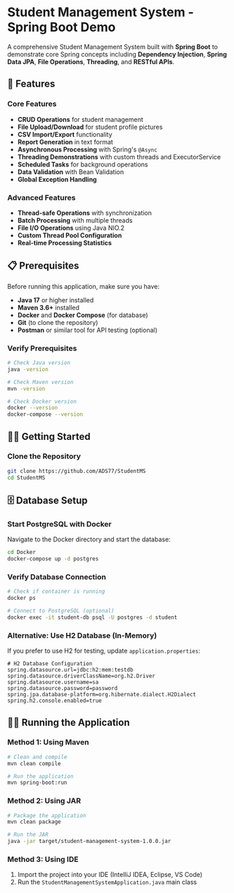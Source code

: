 # Student Management System - Spring Boot Demo

A comprehensive Student Management System built with **Spring Boot** to demonstrate core Spring concepts including **Dependency Injection**, **Spring Data JPA**, **File Operations**, **Threading**, and **RESTful APIs**.

## 🚀 Features

### Core Features
- **CRUD Operations** for student management
- **File Upload/Download** for student profile pictures
- **CSV Import/Export** functionality
- **Report Generation** in text format
- **Asynchronous Processing** with Spring's `@Async`
- **Threading Demonstrations** with custom threads and ExecutorService
- **Scheduled Tasks** for background operations
- **Data Validation** with Bean Validation
- **Global Exception Handling**

### Advanced Features
- **Thread-safe Operations** with synchronization
- **Batch Processing** with multiple threads
- **File I/O Operations** using Java NIO.2
- **Custom Thread Pool Configuration**
- **Real-time Processing Statistics**

## 📋 Prerequisites

Before running this application, make sure you have:

- **Java 17** or higher installed
- **Maven 3.6+** installed
- **Docker** and **Docker Compose** (for database)
- **Git** (to clone the repository)
- **Postman** or similar tool for API testing (optional)

### Verify Prerequisites

```bash
# Check Java version
java -version

# Check Maven version
mvn -version

# Check Docker version
docker --version
docker-compose --version
```

## 🏃‍♂️ Getting Started

### Clone the Repository

```bash
git clone https://github.com/ADS77/StudentMS
cd StudentMS
```
## 🗄️ Database Setup

### Start PostgreSQL with Docker

Navigate to the Docker directory and start the database:

```bash
cd Docker
docker-compose up -d postgres
```

### Verify Database Connection

```bash
# Check if container is running
docker ps

# Connect to PostgreSQL (optional)
docker exec -it student-db psql -U postgres -d student
```

### Alternative: Use H2 Database (In-Memory)

If you prefer to use H2 for testing, update `application.properties`:

```properties
# H2 Database Configuration
spring.datasource.url=jdbc:h2:mem:testdb
spring.datasource.driverClassName=org.h2.Driver
spring.datasource.username=sa
spring.datasource.password=password
spring.jpa.database-platform=org.hibernate.dialect.H2Dialect
spring.h2.console.enabled=true
```

## 🏃‍♂️ Running the Application

### Method 1: Using Maven

```bash
# Clean and compile
mvn clean compile

# Run the application
mvn spring-boot:run
```

### Method 2: Using JAR

```bash
# Package the application
mvn clean package

# Run the JAR
java -jar target/student-management-system-1.0.0.jar
```

### Method 3: Using IDE

1. Import the project into your IDE (IntelliJ IDEA, Eclipse, VS Code)
2. Run the `StudentManagementSystemApplication.java` main class



